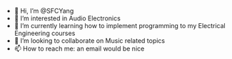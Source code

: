 - 👋 Hi, I’m @SFCYang
- 👀 I’m interested in Audio Electronics
- 🌱 I’m currently learning how to implement programming to my Electrical Engineering courses
- 💞️ I’m looking to collaborate on Music related topics
- 📫 How to reach me: an email would be nice

<!---
SFCYang/SFCYang is a ✨ special ✨ repository because its `README.md` (this file) appears on your GitHub profile.
You can click the Preview link to take a look at your changes.
--->
